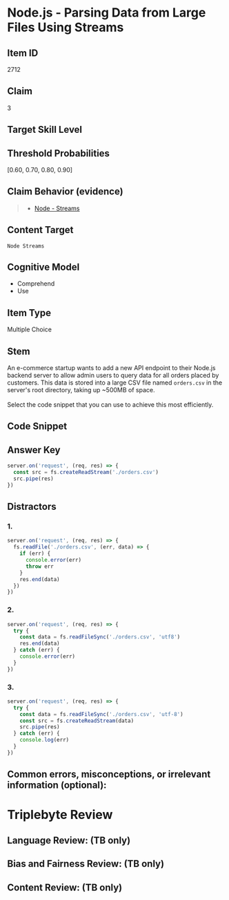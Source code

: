 # Node.js - Parsing Data from Large Files Using Streams

## Item ID
2712

## Claim
3

## Target Skill Level

## Threshold Probabilities
[0.60, 0.70, 0.80, 0.90]

## Claim Behavior (evidence)
> - [Node - Streams](https://nodejs.org/api/stream.html)

## Content Target
`Node Streams`

## Cognitive Model
- Comprehend
- Use

## Item Type
Multiple Choice

## Stem
An e-commerce startup wants to add a new API endpoint to their Node.js backend server to allow admin users to query data for all orders placed by customers. This data is stored into a large CSV file named `orders.csv` in the server's root directory, taking up ~500MB of space.
<br><br>
Select the code snippet that you can use to achieve this most efficiently.

## Code Snippet

## Answer Key
```javascript
server.on('request', (req, res) => {
  const src = fs.createReadStream('./orders.csv')
  src.pipe(res)
})
```

## Distractors

### 1.
```javascript
server.on('request', (req, res) => {
  fs.readFile('./orders.csv', (err, data) => {
    if (err) {
      console.error(err)
      throw err
    }
    res.end(data)
  })
})
```

### 2.
```javascript
server.on('request', (req, res) => {
  try {
    const data = fs.readFileSync('./orders.csv', 'utf8')
    res.end(data)
  } catch (err) {
    console.error(err)
  }
})
```

### 3.
```javascript
server.on('request', (req, res) => {
  try {
    const data = fs.readFileSync('./orders.csv', 'utf-8')
    const src = fs.createReadStream(data)
    src.pipe(res)
  } catch (err) {
    console.log(err)
  }
})
```

## Common errors, misconceptions, or irrelevant information (optional):

# Triplebyte Review

## Language Review: (TB only)

## Bias and Fairness Review: (TB only)

## Content Review: (TB only)
